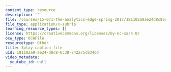```yaml
---
content_type: resource
description: ''
file: /courses/15-071-the-analytics-edge-spring-2017/181102a9ae24d8c86c38742a75c034dd_jcvxkX2V-SM.srt
file_type: application/x-subrip
learning_resource_types: []
license: https://creativecommons.org/licenses/by-nc-sa/4.0/
ocw_type: OCWFile
resourcetype: Other
title: 3play caption file
uid: 181102a9-ae24-d8c8-6c38-742a75c034dd
video_metadata:
  youtube_id: null
---
```

